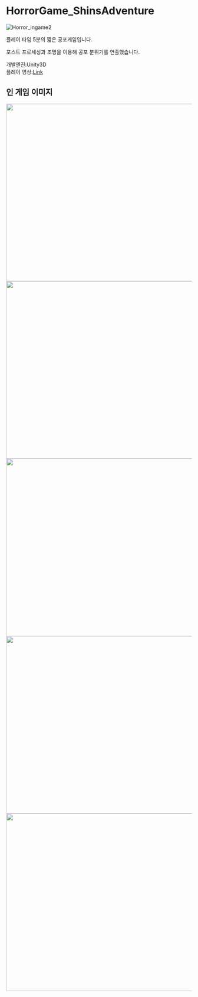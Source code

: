 # HorrorGame_ShinsAdventure

![Horror_ingame2](https://user-images.githubusercontent.com/36800639/233658976-52f5735a-7c8f-479f-9f41-5e17f8c75f32.PNG)

플레이 타임 5분의 짧은 공포게임입니다.

포스트 프로세싱과 조명을 이용해 공포 분위기를 연출했습니다.

개발엔진:Unity3D  
플레이 영상:[Link](https://youtu.be/Wcu8X3efgiY)

## 인 게임 이미지
<img src="https://user-images.githubusercontent.com/36800639/233659587-bc0f5d2e-a44b-4da5-80fb-1b75e6c2558b.PNG" width="851px" height="481px"></img>
<img src="https://user-images.githubusercontent.com/36800639/233659634-b2f3552a-01bf-49b2-a9d4-b739e7d0b693.PNG" width="851px" height="481px"></img>
<img src="https://user-images.githubusercontent.com/36800639/233659904-ad20be48-fa0c-4856-9748-46fe0d7fc5ee.PNG" width="851px" height="481px"></img>
<img src="https://user-images.githubusercontent.com/36800639/233660181-99e11f16-ea95-4049-ace3-8efa0389bb75.PNG" width="851px" height="481px"></img>
<img src="https://user-images.githubusercontent.com/36800639/233660229-52d5521b-9dcd-44f4-872c-ebf0d17bed3c.PNG" width="851px" height="481px"></img>

